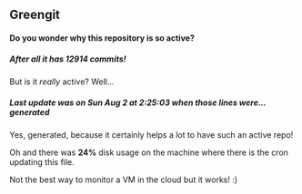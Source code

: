 ## Greengit

#### Do you wonder why this repository is so active?

##### After all it has 12914 commits!

But is it *really* active? Well...

##### Last update was on Sun Aug 2 at 2:25:03 when those lines were... generated

Yes, generated, because it certainly helps a lot to have such an active repo!

Oh and there was **24%** disk usage on the machine
where there is the cron updating this file.

Not the best way to monitor a VM in the cloud but it works! :)
